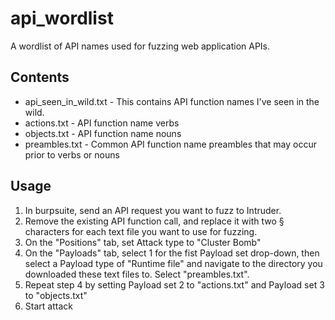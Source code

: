 # api_wordlist
A wordlist of API names used for fuzzing web application APIs.

## Contents
* api_seen_in_wild.txt - This contains API function names I've seen in the wild.
* actions.txt - API function name verbs
* objects.txt - API function name nouns
* preambles.txt - Common API function name preambles that may occur prior to verbs or nouns

## Usage
 1. In burpsuite, send an API request you want to fuzz to Intruder. 
 2. Remove the existing API function call, and replace it with two § characters for each text file you want to use for fuzzing.
 3. On the "Positions" tab, set Attack type to "Cluster Bomb" 
 4. On the "Payloads" tab, select 1 for the fist Payload set drop-down, then select a Payload type of "Runtime file" and navigate to the directory you downloaded these text files to. Select "preambles.txt".
 5. Repeat step 4 by setting Payload set 2 to "actions.txt" and Payload set 3 to "objects.txt"
 6. Start attack
